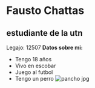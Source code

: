 
#  Fausto Chattas
## estudiante de la utn
Legajo: 12507
**Datos sobre mi:**
- Tengo 18 años
- Vivo en escobar
- Juego al futbol
- Tengo un perro
![pancho jpg](https://user-images.githubusercontent.com/101837173/158903592-54fe6457-8e71-4464-b368-d910d04e6137.jpeg)

